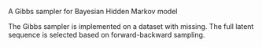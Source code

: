 A Gibbs sampler for Bayesian Hidden Markov model

The Gibbs sampler is implemented on a dataset with missing. The full latent sequence is selected based on forward-backward sampling.
